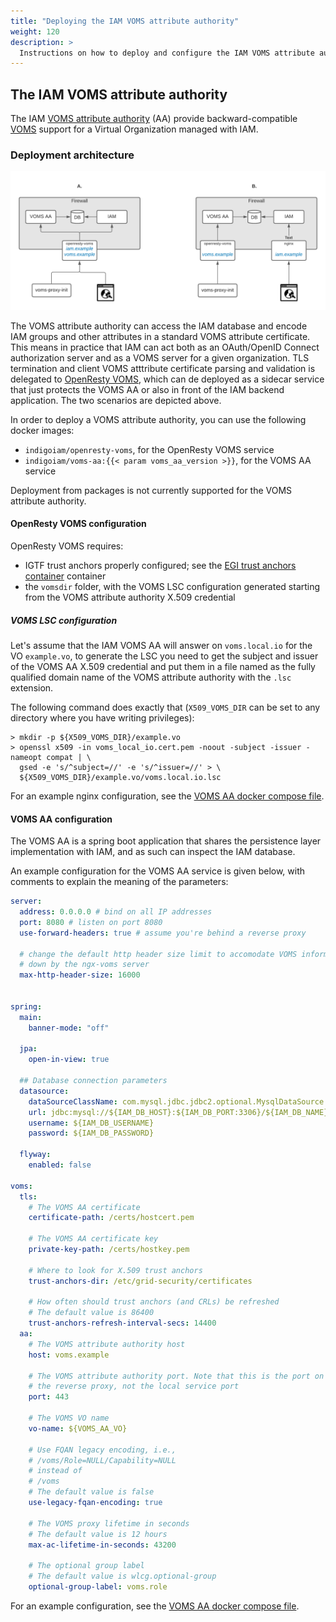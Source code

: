 ```yaml
---
title: "Deploying the IAM VOMS attribute authority"
weight: 120
description: >
  Instructions on how to deploy and configure the IAM VOMS attribute authority micro-service
---
```


## The IAM VOMS attribute authority

The IAM [VOMS attribute authority][voms-aa] (AA) provide backward-compatible
[VOMS][voms] support for a Virtual Organization managed with IAM.

### Deployment architecture

![VOMS AA deployment](../img/iam-voms-aa.png)

The VOMS attribute authority can access the IAM database and encode IAM groups
and other attributes in a standard VOMS attribute certificate. This means in
practice that IAM can act both as an OAuth/OpenID Connect authorization server
and as a VOMS server for a given organization. TLS termination and client VOMS
atttribute certificate parsing and validation is delegated to [OpenResty
VOMS][openresty-voms], which can de deployed as a sidecar service that just protects the
VOMS AA or also in front of the IAM backend application. The two scenarios are
depicted above.

In order to deploy a VOMS attribute authority, you can use the following docker
images:

- `indigoiam/openresty-voms`, for the OpenResty VOMS service
- `indigoiam/voms-aa:{{< param voms_aa_version >}}`, for the VOMS AA service

Deployment from packages is not currently supported for the VOMS attribute
authority.

#### OpenResty VOMS configuration

OpenResty VOMS requires:

- IGTF trust anchors properly configured; see the [EGI trust anchors
  container][egi-trustanchors] container
- the `vomsdir` folder, with the VOMS LSC configuration generated starting from
  the VOMS attribute authority X.509 credential

##### VOMS LSC configuration

Let's assume that the IAM VOMS AA will answer on `voms.local.io` for the VO
`example.vo`, to generate the LSC you need to get the subject and issuer of the
VOMS AA X.509 credential and put them in a file named as the fully qualified
domain name of the VOMS attribute authority with the `.lsc` extension.

The following command does exactly that (`X509_VOMS_DIR` can be set to any
directory where you have writing privileges):

```console
> mkdir -p ${X509_VOMS_DIR}/example.vo
> openssl x509 -in voms_local_io.cert.pem -noout -subject -issuer -nameopt compat | \
  gsed -e 's/^subject=//' -e 's/^issuer=//' > \
  ${X509_VOMS_DIR}/example.vo/voms.local.io.lsc
```

For an example nginx configuration, see the [VOMS AA docker compose
file][voms-aa-compose-openresty].



#### VOMS AA configuration

The VOMS AA is a spring boot application that shares the persistence
layer implementation with IAM, and as such can inspect the IAM database.

An example configuration for the VOMS AA service is given below, with comments
to explain the meaning of the parameters:

```yaml
server:
  address: 0.0.0.0 # bind on all IP addresses
  port: 8080 # listen on port 8080
  use-forward-headers: true # assume you're behind a reverse proxy

  # change the default http header size limit to accomodate VOMS information passed
  # down by the ngx-voms server
  max-http-header-size: 16000


spring:
  main:
    banner-mode: "off"

  jpa:
    open-in-view: true

  ## Database connection parameters
  datasource:
    dataSourceClassName: com.mysql.jdbc.jdbc2.optional.MysqlDataSource
    url: jdbc:mysql://${IAM_DB_HOST}:${IAM_DB_PORT:3306}/${IAM_DB_NAME}?useLegacyDatetimeCode=false&serverTimezone=UTC&useSSL=false
    username: ${IAM_DB_USERNAME}
    password: ${IAM_DB_PASSWORD}

  flyway:
    enabled: false

voms:
  tls:
    # The VOMS AA certificate
    certificate-path: /certs/hostcert.pem

    # The VOMS AA certificate key
    private-key-path: /certs/hostkey.pem

    # Where to look for X.509 trust anchors
    trust-anchors-dir: /etc/grid-security/certificates

    # How often should trust anchors (and CRLs) be refreshed
    # The default value is 86400
    trust-anchors-refresh-interval-secs: 14400
  aa:
    # The VOMS attribute authority host
    host: voms.example

    # The VOMS attribute authority port. Note that this is the port on
    # the reverse proxy, not the local service port
    port: 443

    # The VOMS VO name
    vo-name: ${VOMS_AA_VO}

    # Use FQAN legacy encoding, i.e.,
    # /voms/Role=NULL/Capability=NULL
    # instead of
    # /voms
    # The default value is false
    use-legacy-fqan-encoding: true

    # The VOMS proxy lifetime in seconds
    # The default value is 12 hours
    max-ac-lifetime-in-seconds: 43200

    # The optional group label
    # The default value is wlcg.optional-group
    optional-group-label: voms.role
```

For an example configuration, see the [VOMS AA docker compose
file][voms-aa-compose].

[openresty-voms]: https://github.com/indigo-iam/openresty-voms
[voms-aa]: https://github.com/indigo-iam/voms-aa
[voms-aa-compose-openresty]: https://github.com/indigo-iam/voms-aa/blob/master/compose/assets/openresty-voms/conf.d/voms.local.io.conf
[voms-aa-compose]:
https://github.com/indigo-iam/voms-aa/blob/master/compose/docker-compose.yml
[voms]: http://italiangrid.github.io/voms/
[egi-trustanchors]: https://github.com/indigo-iam/egi-trust-anchors-container/
